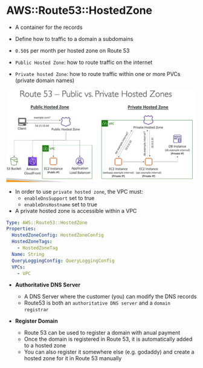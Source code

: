 # AWS::Route53::HostedZone

- A container for the records
- Define how to traffic to a domain a subdomains
- `0.50$` per month per hosted zone on Route 53

- `Public Hosted Zone`: how to route traffic on the internet
- `Private hosted Zone`: how to route traffic within one or more PVCs (private domain names)

![DNS Zones](../../../images/dns-zone.png)

- In order to use `private hosted zone`, the VPC must:
  - `enableDnsSupport` set to true
  - `enableDnsHostname` set to true
- A private hosted zone is accessible within a VPC

```yaml
Type: AWS::Route53::HostedZone
Properties:
  HostedZoneConfig: HostedZoneConfig
  HostedZoneTags:
    - HostedZoneTag
  Name: String
  QueryLoggingConfig: QueryLoggingConfig
  VPCs:
    - VPC
```

- **Authoritative DNS Server**

  - A DNS Server where the customer (you) can modify the DNS records
  - Route53 is both an `authoritative DNS server` and a `domain registrar`

- **Register Domain**

  - Route 53 can be used to register a domain with anual payment
  - Once the domain is registered in Route 53, it is automatically added to a hosted zone
  - You can also register it somewhere else (e.g. godaddy) and create a hosted zone for it in Route 53 manually
